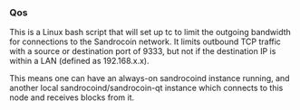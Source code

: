 ### Qos ###

This is a Linux bash script that will set up tc to limit the outgoing bandwidth for connections to the Sandrocoin network. It limits outbound TCP traffic with a source or destination port of 9333, but not if the destination IP is within a LAN (defined as 192.168.x.x).

This means one can have an always-on sandrocoind instance running, and another local sandrocoind/sandrocoin-qt instance which connects to this node and receives blocks from it.
